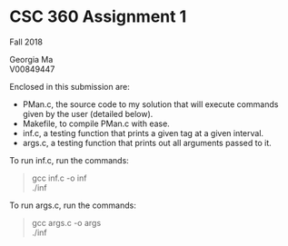 # CSC 360 Assignment 1
Fall 2018   

Georgia Ma  
V00849447  



Enclosed in this submission are:  
 * PMan.c, the source code to my solution that will execute commands given by the user (detailed below).  
 * Makefile, to compile PMan.c with ease.  
 * inf.c, a testing function that prints a given tag at a given interval.   
 * args.c, a testing function that prints out all arguments passed to it.


To run inf.c, run the commands:  
> gcc inf.c -o inf  
> ./inf <tag> <interval>
  
To run args.c, run the commands:  
> gcc args.c -o args  
> ./inf <args>  

